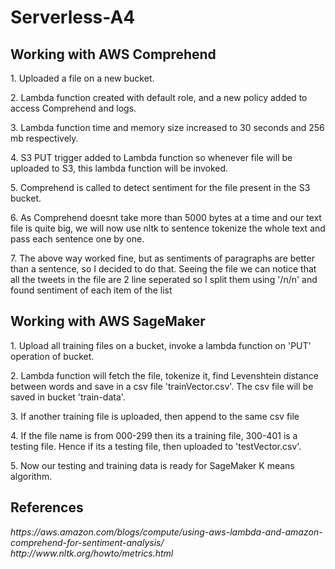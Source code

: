 # Serverless-A4

<h2> Working with AWS Comprehend </h2>
<p>1. Uploaded a file on a new bucket. </p>
<p>2. Lambda function created with default role, and a new policy added to access Comprehend and logs.</p>
<p>3. Lambda function time and memory size increased to 30 seconds and 256 mb respectively. </p>
<p>4. S3 PUT trigger added to Lambda function so whenever file will be uploaded to S3, this lambda function will be invoked. </p>
<p>5. Comprehend is called to detect sentiment for the file present in the S3 bucket. </p>
<p>6. As Comprehend doesnt take more than 5000 bytes at a time and our text file is quite big, we will now use nltk to sentence tokenize the whole text and pass each sentence one by one.
<p>7. The above way worked fine, but as sentiments of paragraphs are better than a sentence, so I decided to do that. Seeing the file we can notice that all the tweets in the file are 2 line seperated so I split them using '/n/n' and found sentiment of each item of the list </p>

<h2> Working with AWS SageMaker </h2>
<p>1. Upload all training files on a bucket, invoke a lambda function on 'PUT' operation of bucket.</p>
<p>2. Lambda function will fetch the file, tokenize it, find Levenshtein distance between words and save in a csv file 'trainVector.csv'. The csv file will be saved in bucket 'train-data'. </p>
<p>3. If another training file is uploaded, then append to the same csv file </p>
<p>4. If the file name is from 000-299 then its a training file, 300-401 is a testing file. Hence if its a testing file, then uploaded to 'testVector.csv'. </p>
<p>5. Now our testing and training data is ready for SageMaker K means algorithm. </p>

<h2> References </h2>
<i>https://aws.amazon.com/blogs/compute/using-aws-lambda-and-amazon-comprehend-for-sentiment-analysis/</i>
<i>http://www.nltk.org/howto/metrics.html</i>
